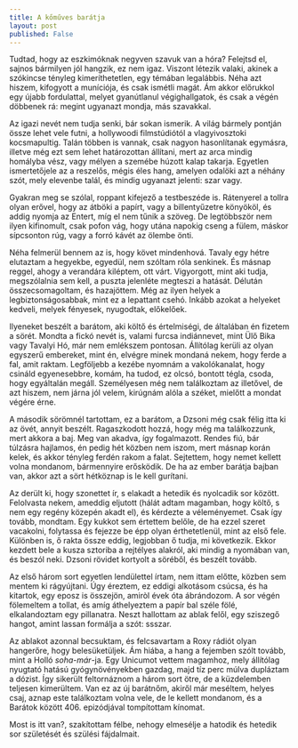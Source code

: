 ```yaml
---
title: A kőműves barátja
layout: post
published: False
---
```

Tudtad, hogy az eszkimóknak negyven szavuk van a hóra?  Felejtsd el,
sajnos bármilyen jól hangzik, ez nem igaz.  Viszont létezik valaki,
akinek a szókincse tényleg
kimeríthetetlen, egy témában legalábbis.  Néha azt hiszem, kifogyott a
muníciója, és csak ismétli magát.  Ám akkor előrukkol egy újabb
fordulattal, melyet gyanútlanul végighallgatok, és csak a végén döbbenek
rá: megint ugyanazt mondja, más szavakkal.

Az igazi nevét nem tudja senki, bár sokan ismerik.  A világ bármely
pontján össze lehet vele futni, a hollywoodi filmstúdiótól a
vlagyivosztoki kocsmapultig.  Talán többen is vannak, csak nagyon
hasonlítanak egymásra, illetve még ezt sem lehet határozottan állítani,
mert az arca mindig homályba vész, vagy mélyen a szemébe húzott kalap
takarja.  Egyetlen ismertetőjele az a reszelős, mégis éles hang, amelyen
odalöki azt a néhány szót, mely elevenbe talál, és mindig ugyanazt
jelenti: szar vagy.

Gyakran meg se szólal, roppant kifejező a testbeszéde is.  Rátenyerel a
tollra olyan erővel, hogy az átböki a papírt, vagy a billentyűzetre
könyököl, és addig nyomja az Entert, míg el nem tűnik a szöveg.  De
legtöbbször nem ilyen kifinomult, csak pofon vág, hogy utána napokig
cseng a fülem, máskor sípcsonton rúg, vagy a forró kávét az ölembe önti.

Néha felmerül bennem az is, hogy követ mindenhová.  Tavaly egy hétre
elutaztam a hegyekbe, egyedül, nem szóltam róla senkinek.  És másnap
reggel, ahogy a verandára kiléptem, ott várt.  Vigyorgott, mint aki
tudja, megszólalnia sem kell, a puszta jelenléte megteszi a hatását.
Délután összecsomagoltam, és hazajöttem.  Még az ilyen helyek a
legbiztonságosabbak, mint ez a lepattant csehó.  Inkább azokat a
helyeket kedveli, melyek fényesek, nyugodtak, előkelőek.

Ilyeneket beszélt a barátom, aki költő és értelmiségi, de általában én
fizetem a sörét.  Mondta a fickó nevét is, valami furcsa indiánnevet,
mint Ülő Bika vagy Tavalyi Hó, már nem emlékszem pontosan.  Állítólag
kerüli az olyan egyszerű embereket, mint én, elvégre minek mondaná
nekem, hogy ferde a fal, amit raktam.  Legföljebb a kezébe nyomnám a
vakolókanalat, hogy csináld egyenesebbre, komám, ha tudod, ez olcsó,
bontott tégla, csoda, hogy egyáltalán megáll.  Személyesen még nem
találkoztam az illetővel, de azt hiszem, nem járna jól velem, kirúgnám
alóla a széket, mielőtt a mondat végére érne.

A második sörömnél tartottam, ez a barátom, a Dzsoni még csak félig itta
ki az övét, annyit beszélt.  Ragaszkodott hozzá, hogy még ma
találkozzunk, mert akkora a baj.  Meg van akadva, így fogalmazott.
Rendes fiú, bár túlzásra hajlamos, én pedig hét közben nem iszom, mert
másnap korán kelek, és akkor tényleg ferdén rakom a falat.
Sejtettem, hogy nemet kellett volna mondanom, bármennyire erősködik.  De
ha az ember barátja bajban van, akkor azt a sört hétköznap is le kell
gurítani.

Az derült ki, hogy szonettet ír, s elakadt a hetedik és nyolcadik sor
között.  Felolvasta nekem, ameddig eljutott (hálát adtam magamban, hogy
költő, s nem egy regény közepén akadt el), és kérdezte a véleményemet.
Csak így tovább, mondtam.  Egy kukkot sem értettem belőle, de ha ezzel
szeret vacakolni, folytassa és fejezze be épp olyan érthetetlenül, mint
az első fele.  Különben is, ő rakta össze eddig, legjobban ő tudja, mi
következik.  Ekkor kezdett bele a kusza sztoriba a rejtélyes alakról,
aki mindig a nyomában van, és beszól neki.  Dzsoni rövidet kortyolt a
söréből, és beszélt tovább.

Az első három sort egyetlen lendülettel írtam, nem ittam előtte, közben
sem mentem ki rágyújtani.  Úgy éreztem, ez eddigi alkotásom csúcsa, és
ha kitartok, egy eposz is összejön, amiròl évek óta ábrándozom.  A sor
végén fölemeltem a tollat, és amíg áthelyeztem a papír bal széle fölé,
elkalandoztam egy pillanatra.  Neszt hallottam az ablak felől, egy
sziszegő hangot, amint lassan formálja a szót: ssszar.

Az ablakot azonnal becsuktam, és felcsavartam a Roxy rádiót olyan
hangerőre, hogy belesüketüljek.  Ám hiába, a hang a fejemben szólt
tovább, mint a Holló *soha-már*-ja.  Egy Unicumot vettem magamhoz,
mely állítólag nyugtató hatású gyógynövényekben gazdag, majd tíz perc
múlva dupláztam a dózist.  Így sikerült feltornáznom a három sort ötre,
de a küzdelemben teljesen kimerültem.  Van ez az új barátnőm, akiről már
meséltem, helyes csaj, aznap este találkoztam volna vele, de le kellett
mondanom, és a Barátok között 406. epizódjával tompítottam kínomat.

Most is itt van?, szakítottam félbe, nehogy elmesélje a hatodik és
hetedik sor születését és szülési fájdalmait.
